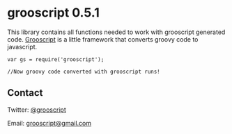 grooscript 0.5.1
================

This library contains all functions needed to work with grooscript generated code. [Grooscript](http://grooscript.org) is a little framework that converts groovy code to javascript.

    var gs = require('grooscript');

    //Now groovy code converted with grooscript runs!

Contact
-------

Twitter: [@grooscript](http://twitter.com/grooscript)

Email: <grooscript@gmail.com>
